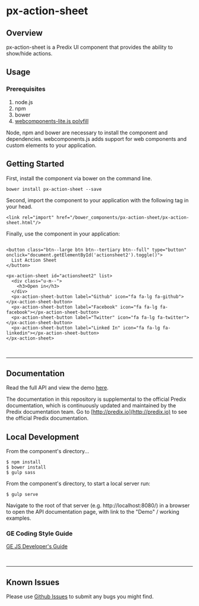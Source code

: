 # px-action-sheet

## Overview

px-action-sheet is a Predix UI component that provides the ability to show/hide actions.

## Usage

### Prerequisites
1. node.js
2. npm
3. bower
4. [webcomponents-lite.js polyfill](https://github.com/webcomponents/webcomponentsjs)

Node, npm and bower are necessary to install the component and dependencies. webcomponents.js adds support for web components and custom elements to your application.

## Getting Started

First, install the component via bower on the command line.

```
bower install px-action-sheet --save
```

Second, import the component to your application with the following tag in your head.

```
<link rel="import" href="/bower_components/px-action-sheet/px-action-sheet.html"/>
```

Finally, use the component in your application:

```

<button class="btn--large btn btn--tertiary btn--full" type="button" onclick="document.getElementById('actionsheet2').toggle()">
  List Action Sheet
</button>

<px-action-sheet id="actionsheet2" list>
  <div class="u-m--">
    <h3>Open in</h3>
  </div>
  <px-action-sheet-button label="Github" icon="fa fa-lg fa-github"></px-action-sheet-button>
  <px-action-sheet-button label="Facebook" icon="fa fa-lg fa-facebook"></px-action-sheet-button>
  <px-action-sheet-button label="Twitter" icon="fa fa-lg fa-twitter"></px-action-sheet-button>
  <px-action-sheet-button label="Linked In" icon="fa fa-lg fa-linkedin"></px-action-sheet-button>
</px-action-sheet>
```

<br />
<hr />

## Documentation

Read the full API and view the demo [here](https://predixdev.github.io/px-action-sheet).

The documentation in this repository is supplemental to the official Predix documentation, which is continuously updated and maintained by the Predix documentation team. Go to [http://predix.io](http://predix.io)  to see the official Predix documentation.


## Local Development

From the component's directory...

```
$ npm install
$ bower install
$ gulp sass
```

From the component's directory, to start a local server run:

```
$ gulp serve
```

Navigate to the root of that server (e.g. http://localhost:8080/) in a browser to open the API documentation page, with link to the "Demo" / working examples.




### GE Coding Style Guide
[GE JS Developer's Guide](https://github.com/GeneralElectric/javascript)

<br />
<hr />

## Known Issues

Please use [Github Issues](https://github.com/PredixDev/px-action-sheet/issues) to submit any bugs you might find.
